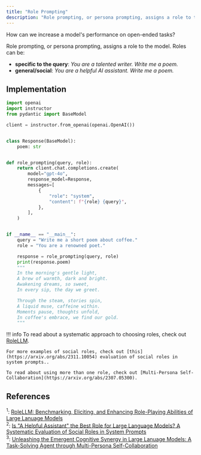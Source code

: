 ```yaml
---
title: "Role Prompting"
description: "Role prompting, or persona prompting, assigns a role to the model."
---
```


How can we increase a model's performance on open-ended tasks?

Role prompting, or persona prompting, assigns a role to the model. Roles can be:
 
 - **specific to the query**: *You are a talented writer. Write me a poem.*
 - **general/social**: *You are a helpful AI assistant. Write me a poem.*

## Implementation

```python hl_lines="27"
import openai
import instructor
from pydantic import BaseModel

client = instructor.from_openai(openai.OpenAI())


class Response(BaseModel):
    poem: str


def role_prompting(query, role):
    return client.chat.completions.create(
        model="gpt-4o",
        response_model=Response,
        messages=[
            {
                "role": "system",
                "content": f"{role} {query}",
            },
        ],
    )


if __name__ == "__main__":
    query = "Write me a short poem about coffee."
    role = "You are a renowned poet."

    response = role_prompting(query, role)
    print(response.poem)
    """
    In the morning's gentle light,
    A brew of warmth, dark and bright.
    Awakening dreams, so sweet,
    In every sip, the day we greet.

    Through the steam, stories spin,
    A liquid muse, caffeine within.
    Moments pause, thoughts unfold,
    In coffee's embrace, we find our gold.
    """
```

!!! info
    To read about a systematic approach to choosing roles, check out [RoleLLM](https://arxiv.org/abs/2310.00746).

    For more examples of social roles, check out [this](https://arxiv.org/abs/2311.10054) evaluation of social roles in system prompts..

    To read about using more than one role, check out [Multi-Persona Self-Collaboration](https://arxiv.org/abs/2307.05300).

## References

<sup id="ref-1">1</sup>: [RoleLLM: Benchmarking, Eliciting, and Enhancing Role-Playing Abilities of Large Lanuage Models](https://arxiv.org/abs/2310.00746)  
<sup id="ref-2">2</sup>: [Is "A Helpful Assistant" the Best Role for Large Language Models? A Systematic Evaluation of Social Roles in System Prompts ](https://arxiv.org/abs/2311.10054)  
<sup id="ref-4">3</sup>: [Unleashing the Emergent Cognitive Synergy in Large Lanuage Models: A Task-Solving Agent through Multi-Persona Self-Collaboration ](https://arxiv.org/abs/2307.05300)  
